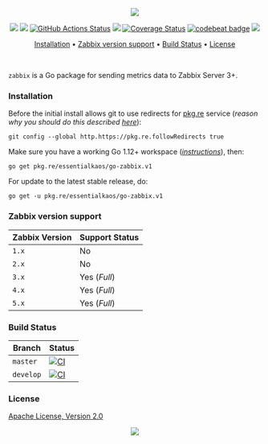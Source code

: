 <p align="center"><a href="#readme"><img src="https://gh.kaos.st/go-zabbix.svg"/></a></p>

<p align="center">
  <a href="https://pkg.go.dev/github.com/essentialkaos/go-zabbix"><img src="https://pkg.go.dev/badge/github.com/essentialkaos/go-zabbix" /></a>
  <a href="https://goreportcard.com/report/github.com/essentialkaos/go-zabbix"><img src="https://goreportcard.com/badge/github.com/essentialkaos/go-zabbix"></a>
  <a href="https://github.com/essentialkaos/go-zabbix/actions"><img src="https://github.com/essentialkaos/go-zabbix/workflows/CI/badge.svg" alt="GitHub Actions Status" /></a>
  <a href="https://github.com/essentialkaos/go-zabbix/actions?query=workflow%3ACodeQL"><img src="https://github.com/essentialkaos/go-zabbix/workflows/CodeQL/badge.svg" /></a>
  <a href='https://coveralls.io/github/essentialkaos/go-zabbix?branch=master'><img src='https://coveralls.io/repos/github/essentialkaos/go-zabbix/badge.svg?branch=master' alt='Coverage Status' /></a>
  <a href="https://codebeat.co/projects/github-com-essentialkaos-go-zabbix-master"><img alt="codebeat badge" src="https://codebeat.co/badges/e3257f5f-8f63-4d80-92d0-e083713efbed" /></a>
  <a href="#license"><img src="https://gh.kaos.st/apache2.svg"></a>
</p>

<p align="center"><a href="#installation">Installation</a> • <a href="#zabbix-version-support">Zabbix version support</a> • <a href="#build-status">Build Status</a> • <a href="#license">License</a></p>

<br/>

`zabbix` is a Go package for sending metrics data to Zabbix Server 3+.

### Installation

Before the initial install allows git to use redirects for [pkg.re](https://github.com/essentialkaos/pkgre) service (_reason why you should do this described [here](https://github.com/essentialkaos/pkgre#git-support)_):

```
git config --global http.https://pkg.re.followRedirects true
```

Make sure you have a working Go 1.12+ workspace (_[instructions](https://golang.org/doc/install)_), then:

```
go get pkg.re/essentialkaos/go-zabbix.v1
```

For update to the latest stable release, do:

```
go get -u pkg.re/essentialkaos/go-zabbix.v1
```

### Zabbix version support

| Zabbix Version | Support Status |
|----------------|----------------|
| `1.x`          | No             |
| `2.x`          | No             |
| `3.x`          | Yes (_Full_)   |
| `4.x`          | Yes (_Full_)   |
| `5.x`          | Yes (_Full_)   |

### Build Status

| Branch | Status |
|--------|--------|
| `master` | [![CI](https://github.com/essentialkaos/go-zabbix/workflows/CI/badge.svg?branch=master)](https://github.com/essentialkaos/go-zabbix/actions) |
| `develop` | [![CI](https://github.com/essentialkaos/go-zabbix/workflows/CI/badge.svg?branch=develop)](https://github.com/essentialkaos/go-zabbix/actions) |

### License

[Apache License, Version 2.0](https://www.apache.org/licenses/LICENSE-2.0)

<p align="center"><a href="https://essentialkaos.com"><img src="https://gh.kaos.st/ekgh.svg"/></a></p>
